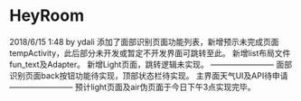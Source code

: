 # HeyRoom
2018/6/15 1:48  by ydali
添加了面部识别页面功能列表，新增预示未完成页面tempActivity，此后部分未开发或暂定不开发界面可跳转至此。
新增list布局文件fun_text及Adapter。
新增Light页面，跳转逻辑未实现。
————————
面部识别页面back按钮功能待实现，顶部状态栏待实现。
主界面天气UI及API待申请
————————
预计light页面及air伪页面于今日下午3点实现完毕。


